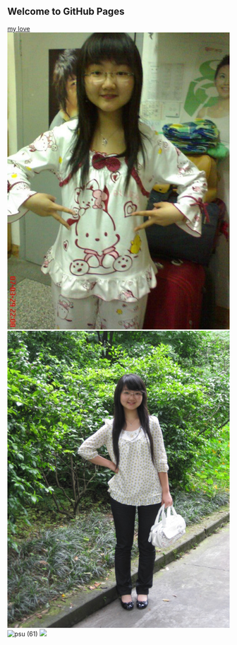 ## Welcome to GitHub Pages

[my love](https://358347902.qzone.qq.com/?_t_=0.5899575523098284)
![Image](./pictures/31a34a8bf5dc790cdcf50548d3297986_1_-1_photo.jpg)
![Image](./pictures/ffffa.jpg)
![psu (61)](https://tva2.sinaimg.cn/large/a048431fly1ggh9j8ptytj20es0m8jsa.jpg)
<img src="https://tva3.sinaimg.cn/larga048431fgy1ggh1ubb01hj20es0m8jsa.jpg" referrerpolicy="no-referrer">


